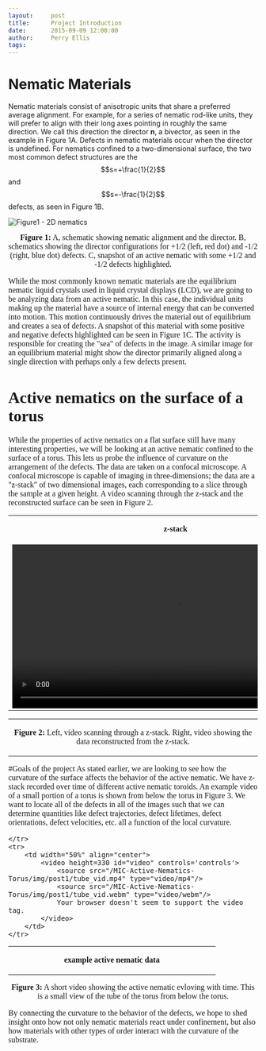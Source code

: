 ```yaml
---
layout:     post
title:      Project Introduction
date:       2015-09-09 12:00:00
author:     Perry Ellis
tags: 	
---
```

<!-- Start Writing Below in Markdown -->



# Nematic Materials
Nematic materials consist of anisotropic units that share a preferred average alignment. For example, for a series of nematic rod-like units, they will prefer to align with their long axes pointing in roughly the same direction. We call this direction the director **n**, a bivector, as seen in the example in Figure 1A. Defects in nematic materials occur when the director is undefined. For nematics confined to a two-dimensional surface, the two most common defect structures are the $$s=+\frac{1}{2}$$ and $$s=-\frac{1}{2}$$ defects, as seen in Figure 1B. 


![Figure1 - 2D nematics](/MIC-Active-Nematics-Torus/img/post1/blog1_fig1.png)
<p align="center"><font size="3"><font face="calibri">
<b>Figure 1:</b> A, schematic showing nematic alignment and the director. B, schematics showing the director configurations for +1/2 (left, red dot) and -1/2 (right, blue dot) defects. C, snapshot of an active nematic with some +1/2 and -1/2 defects highlighted.<br>
</p>

While the most commonly known nematic materials are the equilibrium nematic liquid crystals used in liquid crystal displays (LCD), we are going to be analyzing data from an active nematic.  In this case, the individual units making up the material have a source of internal energy that can be converted into motion. This motion continuously drives the material out of equilibrium and creates a sea of defects. A snapshot of this material with some positive and negative defects highlighted can be seen in Figure 1C. The activity is responsible for creating the "sea" of defects in the image. A similar image for an equilibrium material might show the director primarily aligned along a single direction with perhaps only a few defects present.

# Active nematics on the surface of a torus
While the properties of active nematics on a flat surface still have many interesting properties, we will be looking at an active nematic confined to the surface of a torus. This lets us probe the influence of curvature on the arrangement of the defects. The data are taken on a confocal microscope. A confocal microscope is capable of imaging in three-dimensions; the data are a "z-stack" of two dimensional images, each corresponding to a slice through the sample at a given height. A video scanning through the z-stack and the reconstructed surface can be seen in Figure 2.


<!-- Here is a table with some videos-->
<table border="0" cellspacing="0" width = "100%" cellpadding="0"  frame="void" rules="void" align = "center">
	<tr>
		<td width="50%" align="center">
			<p	>
			<b>z-stack</b>
			</p>
		</td>				
		<td width="50%" align="center">
			<p>
			<b>reconstructed image</b>
			</p>
		</td>				
	</tr>
	<tr>
		<td width="50%" align="center">
			<video height="330" id="video" controls='controls'>
				<source src="/MIC-Active-Nematics-Torus/img/post1/zstack_scan.mp4" type="video/mp4">
				<source src="/MIC-Active-Nematics-Torus/img/post1/zstack_scan.webm" type="video/webm">
				Your browser doesn't seem to support the video tag.
			</video>
		</td>				
		<td width="50%" align="center">
			<video height="330" id="video" controls='controls'>
				<source src="/MIC-Active-Nematics-Torus/img/post1/surface_reorient.mp4" type="video/mp4">
				<source src="/MIC-Active-Nematics-Torus/img/post1/surface_reorient.webm" type="video/webm">
				Your browser doesn't seem to support the video tag.
			</video>
		</td>				
	</tr>
</table>

<table border="0" cellspacing="0" width = "100%" cellpadding="0"  frame="void" rules="void" align = "center">
	<tr>
		<td width="100%" align="center">
			<p align="center"><font size="3"><font face="calibri">
			<b>Figure 2:</b> Left, video scanning through a z-stack. Right, video showing the data reconstructed from the z-stack.<br>
			</p>
		</td>		
	</tr>
</table>

#Goals of the project
As stated earlier, we are looking to see how the curvature of the surface affects the behavior of the active nematic. We have z-stack recorded over time of different active nematic toroids. An example video of a small portion of a torus is shown from below the torus in Figure 3. We want to locate all of the defects in all of the images such that we can  determine quantities like defect trajectories, defect lifetimes, defect orientations, defect velocities, etc. all a function of the local curvature.

<!-- Here is a table with some videos-->
<table border="0" cellspacing="0" width = "100%" cellpadding="0"  frame="void" rules="void" align = "center">
	<tr>
		<td width="50%" align="center">
			<p	>
			<b>example active nematic data</b>
			</p>
		</td>				
				
	</tr>
	<tr>
		<td width="50%" align="center">
			<video height=330 id="video" controls='controls'>
				<source src="/MIC-Active-Nematics-Torus/img/post1/tube_vid.mp4" type="video/mp4"/>
				<source src="/MIC-Active-Nematics-Torus/img/post1/tube_vid.webm" type="video/webm"/>
				Your browser doesn't seem to support the video tag.
			</video>
		</td>							
	</tr>
</table>
<p align="center"><font size="3"><font face="calibri">
<b>Figure 3:</b> A short video showing the active nematic evloving with time. This is a small view of the tube of the torus from below the torus.<br>
</p>

By connecting the curvature to the behavior of the defects, we hope to shed insight onto how not only nematic materials react under confinement, but also how materials with other types of order interact with the curvature of the substrate.





